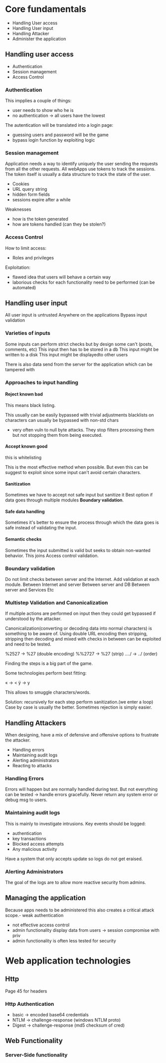 # Core fundamentals

- Handling User access
- Handling User input
- Handling Attacker
- Administer the application

## Handling user access

- Authentication
- Session management
- Access Control

### Authentication

This impplies a couple of things:
- user needs to show who he is
- no authentication -> all users have the lowest 

The autentication will be translated into a login page:
- guessing users and password will be the game
- bypass login function by exploiting logic 

### Session management

Application needs a way to identify uniquely the user sending the requests from all the other requests. All webApps use tokens to track the sessions.
The token itself is usually a data structure to track the state of the user.
- Cookies
- URL query string
- hidden form fields
- sessions expire after a while

Weaknesses
- how is the token generated
- how are tokens handled (can they be stolen?)

### Access Control

How to limit access:
- Roles and privileges

Exploitation:
- flawed idea that users will behave a certain way
- laborious checks for each functionality need to be performed (can be automated)

## Handling user input

All user input is untrusted
Anywhere on the applications
Bypass input validation

### Varieties of inputs

Some inputs can perform strict checks but by design some can't (posts, comments, etc)
This input then has to be stored in a db
This input might be written to a disk
This input might be displayedto other users

There is also data send from the server for the application which can be tampered with 

### Approaches to input handling

#### Reject known bad 

This means black listing.

This usually can be easily bypassed with trivial adjustments
blacklists on characters can usually be bypassed with non-std chars

- very often vuln to null byte attacks. They stop filters processing them but not stopping them from being executed.

#### Accept known good

this is whitelisting

This is the most effective method when possible. But even this can be suggest to exploit since some input can't avoid certain characters.

#### Sanitization

Sometimes we have to accept not safe input but sanitize it
Best option if data goes through multiple modules **Boundary validation**.

#### Safe data handling

Sometimes it's better to ensure the process through which the data goes is safe instead of validating the input.

#### Semantic checks

Sometimes the input submitted is valid but seeks to obtain non-wanted behavior.
This joins Access control validation.

### Boundary validation

Do not limit checks between server and the Internet.
Add validation at each module.
Between Internet and server
Between server and DB
Between server and Services
Etc

### Multistep Validation and Canonicalization

If multiple actions are performed on input then they could get bypassed if understood by the attacker.

Canonicalization(converting or decoding data into normal characters) is something to be aware of. Using double URL encoding then stripping, stripping then decoding and mixed with checks in between can be exploited and need to be tested.

%2527 -> %27 (double encoding)
%%2727 -> %27 (strip)
....\/ -> ../ (order)

Finding the steps is a big part of the game.

Some technologies perform best fitting:

« -> < 
ÿ -> y

This allows to smuggle characters/words.

Solution: recursively for each step perform sanitization.(we enter a loop)
Case by case is usually the better. Sometimes rejection is simply easier.

## Handling Attackers

When designing, have a mix of defensive and offensive options to frustrate the attacker.

- Handling errors
- Maintaining audit logs
- Alerting administrators
- Reacting to attacks

### Handling Errors

Errors will happen but are normally handled during test. But not everything can be tested -> handle errors gracefully. Never return any system error or debug msg to users.

### Maintaining audit logs

This is mainly to investigate intrusions.
Key events should be logged:
- authentication
- key transactions
- Blocked access attempts
- Any malicious activity

Have a system that only accepts update so logs do not get eraised.

### Alerting Administrators

The goal of the logs are to allow more reactive security from admins.

## Managing the application

Because apps needs to be administered this also creates a critical attack scope.- weak authentication
- not effective access control 
- admin functionality display data from users -> session compromise with priv
- admin functionality is often less tested for security

# Web application technologies

## Http

Page 45 for headers

### Http Authentication

- basic -> encoded base64 credentials
- NTLM -> challenge-response (windows NTLM proto)
- Digest -> challenge-response (md5 checksum of cred)

## Web Functionality

### Server-Side functionality

